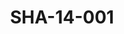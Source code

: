 ---
pid: SHA-14-001
title: SHA-14-001
language: ar
original_label: 
rights: شرحبيل احمد
location_of_original: شرحبيل احمد
photographer_or_studio: 
scanned_from: photograph 10.5 by 16
_date: '1963'
location: الخرطوم
description: حسن سروجي وشرحبيل احمد
additional_notes: 
permission_display: 'yes'
on_server: 'no'
on_website: 'no'
permalink: /photopages/ar/SHA-14-001.html
layout: photo-page
---